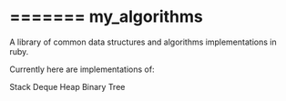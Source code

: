 =======
my_algorithms
=============

A library of common data structures and algorithms implementations in ruby.

Currently here are implementations of:

Stack
Deque
Heap
Binary Tree
